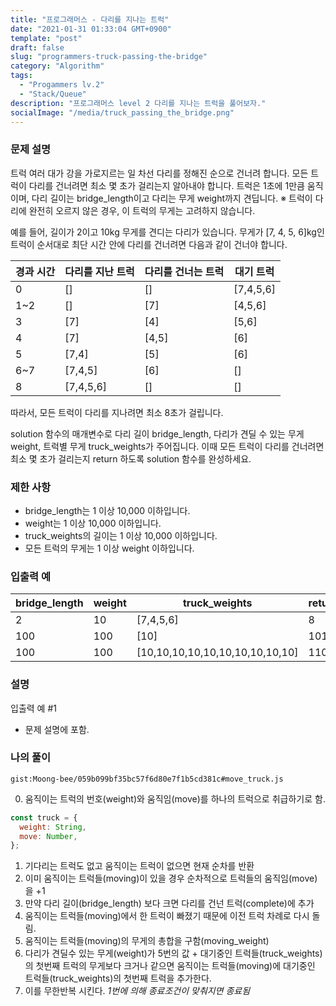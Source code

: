 ```yaml
---
title: "프로그래머스 - 다리를 지나는 트럭"
date: "2021-01-31 01:33:04 GMT+0900"
template: "post"
draft: false
slug: "programmers-truck-passing-the-bridge"
category: "Algorithm"
tags:
  - "Progammers lv.2"
  - "Stack/Queue"
description: "프로그래머스 level 2 다리를 지나는 트럭을 풀어보자."
socialImage: "/media/truck_passing_the_bridge.png"
---
```


### 문제 설명

트럭 여러 대가 강을 가로지르는 일 차선 다리를 정해진 순으로 건너려 합니다. 모든 트럭이 다리를 건너려면 최소 몇 초가 걸리는지 알아내야 합니다. 트럭은 1초에 1만큼 움직이며, 다리 길이는 bridge_length이고 다리는 무게 weight까지 견딥니다.
※ 트럭이 다리에 완전히 오르지 않은 경우, 이 트럭의 무게는 고려하지 않습니다.

예를 들어, 길이가 2이고 10kg 무게를 견디는 다리가 있습니다. 무게가 [7, 4, 5, 6]kg인 트럭이 순서대로 최단 시간 안에 다리를 건너려면 다음과 같이 건너야 합니다.

| 경과 시간 | 다리를 지난 트럭 | 다리를 건너는 트럭 | 대기 트럭 |
| --------- | ---------------- | ------------------ | --------- |
| 0         | []               | []                 | [7,4,5,6] |
| 1~2       | []               | [7]                | [4,5,6]   |
| 3         | [7]              | [4]                | [5,6]     |
| 4         | [7]              | [4,5]              | [6]       |
| 5         | [7,4]            | [5]                | [6]       |
| 6~7       | [7,4,5]          | [6]                | []        |
| 8         | [7,4,5,6]        | []                 | []        |

따라서, 모든 트럭이 다리를 지나려면 최소 8초가 걸립니다.

solution 함수의 매개변수로 다리 길이 bridge_length, 다리가 견딜 수 있는 무게 weight, 트럭별 무게 truck_weights가 주어집니다. 이때 모든 트럭이 다리를 건너려면 최소 몇 초가 걸리는지 return 하도록 solution 함수를 완성하세요.

### 제한 사항

- bridge_length는 1 이상 10,000 이하입니다.
- weight는 1 이상 10,000 이하입니다.
- truck_weights의 길이는 1 이상 10,000 이하입니다.
- 모든 트럭의 무게는 1 이상 weight 이하입니다.

### 입출력 예

| bridge_length | weight | truck_weights                   | return |
| ------------- | ------ | ------------------------------- | ------ |
| 2             | 10     | [7,4,5,6]                       | 8      |
| 100           | 100    | [10]                            | 101    |
| 100           | 100    | [10,10,10,10,10,10,10,10,10,10] | 110    |

### 설명

입출력 예 #1

- 문제 설명에 포함.

### 나의 풀이

`gist:Moong-bee/059b099bf35bc57f6d80e7f1b5cd381c#move_truck.js`

0. 움직이는 트럭의 번호(weight)와 움직임(move)를 하나의 트럭으로 취급하기로 함.

```js
const truck = {
  weight: String,
  move: Number,
};
```

1. 기다리는 트럭도 없고 움직이는 트럭이 없으면 현재 순차를 반환
2. 이미 움직이는 트럭들(moving)이 있을 경우 순차적으로 트럭들의 움직임(move)을 +1
3. 만약 다리 길이(bridge_length) 보다 크면 다리를 건넌 트럭(complete)에 추가
4. 움직이는 트럭들(moving)에서 한 트럭이 빠졌기 때문에 이전 트럭 차례로 다시 돌림.
5. 움직이는 트럭들(moving)의 무게의 총합을 구함(moving_weight)
6. 다리가 견딜수 있는 무게(weight)가 5번의 값 + 대기중인 트럭들(truck_weights)의 첫번째 트럭의 무게보다 크거나 같으면 움직이는 트럭들(moving)에 대기중인 트럭들(truck_weights)의 첫번째 트럭을 추가한다.
7. 이를 무한반복 시킨다. _1번에 의해 종료조건이 맞춰지면 종료됨_
